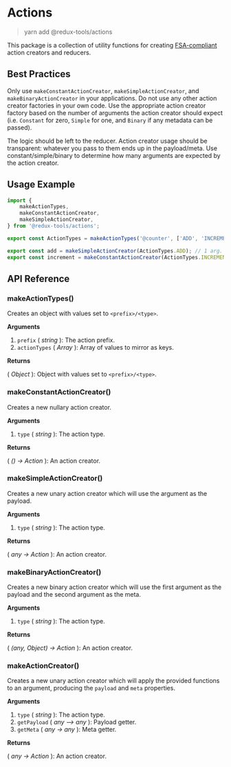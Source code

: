 # Actions

> yarn add @redux-tools/actions

This package is a collection of utility functions for creating [FSA-compliant](https://github.com/redux-utilities/flux-standard-action) action creators and reducers.

## Best Practices

Only use `makeConstantActionCreator`, `makeSimpleActionCreator`, and `makeBinaryActionCreator` in your applications. Do not use any other action creator factories in your own code. Use the appropriate action creator factory based on the number of arguments the action creator should expect (i.e. `Constant` for zero, `Simple` for one, and `Binary` if any metadata can be passed).

The logic should be left to the reducer. Action creator usage should be transparent: whatever you pass to them ends up in the payload/meta. Use constant/simple/binary to determine how many arguments are expected by the action creator.

## Usage Example

```js
import {
	makeActionTypes,
	makeConstantActionCreator,
	makeSimpleActionCreator,
} from '@redux-tools/actions';

export const ActionTypes = makeActionTypes('@counter', ['ADD', 'INCREMENT']);

export const add = makeSimpleActionCreator(ActionTypes.ADD); // 1 arg.
export const increment = makeConstantActionCreator(ActionTypes.INCREMENT); // 0 args.
```

## API Reference

### makeActionTypes()

Creates an object with values set to `<prefix>/<type>`.

**Arguments**

1. `prefix` ( _string_ ): The action prefix.
2. `actionTypes` ( _Array_ ): Array of values to mirror as keys.

**Returns**

( _Object_ ): Object with values set to `<prefix>/<type>`.

### makeConstantActionCreator()

Creates a new nullary action creator.

**Arguments**

1. `type` ( _string_ ): The action type.

**Returns**

( _() -> Action_ ): An action creator.

### makeSimpleActionCreator()

Creates a new unary action creator which will use the argument as the payload.

**Arguments**

1. `type` ( _string_ ): The action type.

**Returns**

( _any -> Action_ ): An action creator.

### makeBinaryActionCreator()

Creates a new binary action creator which will use the first argument as the payload and the second argument as the meta.

**Arguments**

1. `type` ( _string_ ): The action type.

**Returns**

( _(any, Object) -> Action_ ): An action creator.

### makeActionCreator()

Creates a new unary action creator which will apply the provided functions to an argument, producing
the `payload` and `meta` properties.

**Arguments**

1. `type` ( _string_ ): The action type.
2. `getPayload` ( _any –> any_ ): Payload getter.
3. `getMeta` ( _any -> any_ ): Meta getter.

**Returns**

( _any -> Action_ ): An action creator.
